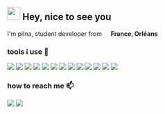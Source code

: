 <h2>
    <img width="30px" src="https://emojis.slackmojis.com/emojis/images/1584725500/8268/blob-hype.gif?1584725500"/>
    Hey, nice to see you
</h2>

<p>
    I'm pilna, student developer from 
    <img src="https://image.flaticon.com/icons/svg/197/197560.svg" width="13"/>
    <b>France, Orléans</b>
</p>

<h3>
    tools i use 🔧
</h3>

<p>
    <img src="https://img.shields.io/badge/-Visual%20Studio%20Code-%23007ACC?logo=visual-studio-code"/>
    <img src="https://img.shields.io/badge/-Git-%23F05032?logo=git&logoColor=white" />
    <img src="https://img.shields.io/badge/-Javascript-%23F7DF1E?logo=javascript&logoColor=white" />
    <img src="https://img.shields.io/badge/-Python-%233776AB?logo=python&logoColor=White" />
    <img src="https://img.shields.io/badge/-Postman-%23FF6C37?logo=postman&logoColor=white" />
    <img src="https://img.shields.io/badge/-C%2B%2B-%2300599C?logo=c%2B%2B&logoColor=white" />
    <img src="https://img.shields.io/badge/-C-%23A8B9CC?logo=C&logoColor=white">
    <img src="https://img.shields.io/badge/-Java-%23007396?logo=Java&logoColor=white">
    <img src="https://img.shields.io/badge/-Prettier-%23F7B93E?logo=Prettier&logoColor=white">
    <img src="https://img.shields.io/badge/-Html-%23E34F26?logo=Html5&logoColor=white">
    <img src="https://img.shields.io/badge/-Css-%231572B6?logo=Css3&logoColor=white">
    <img src="https://img.shields.io/badge/-MySQL-%234479A1?logo=MySql&logoColor=white">
    <img src="https://img.shields.io/badge/-DuckDuckGo-%23DE5833?logo=DuckDuckGo&logoColor=white">
</p>

<h3>
    how to reach me 📫
</h3>

<p>
    <a href="https://github.com/pilna"><img src="https://img.shields.io/badge/Github-pilna-%23181717?logo=github"></a>
    <img src="https://img.shields.io/badge/Discord-pilna%233151-%23181717?logo=Discord&logoColor=white">
</p>
